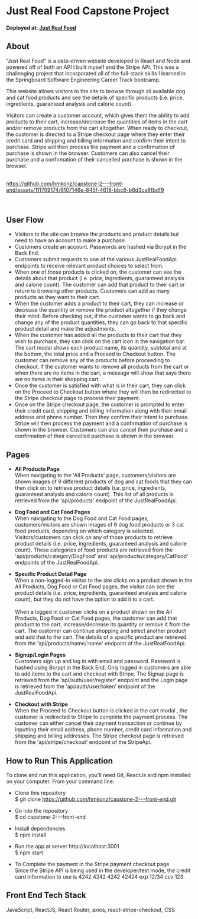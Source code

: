 # Just Real Food Capstone Project

#### Deployed at:  [Just Real Food](https://capstone-2-frontend-tqq5.onrender.com "The best site for dog and cat food")

## About <br>
"Just Real Food" is a data-driven website developed in React and Node and powered off of both an API I built myself and the Stripe API.  This was a challenging project that incorporated all of the full-stack skills I learned in the Springboard Software Engineering Career Track bootcamp.

This website allows visitors to the site to browse through all available dog and cat food products and see the details of specific products (i.e. price, ingredients, guaranteed analysis and calorie count). 

Visitors can create a customer account, which gives them the ability to add products to their cart, increase/decrease the quantities of items in the cart and/or remove products from the cart altogether. When ready to checkout, the customer is directed to a Stripe checkout page where they enter their credit card and shipping and billing information and confirm their intent to purchase. Stripe will then process the payment and a confirmation of purchase is shown in the browser. Customers can also cancel their purchase and a confirmation of their cancelled purchase is shown in the browser.
<br><br>

https://github.com/hmkonz/capstone-2---front-end/assets/111709174/8107146e-845f-4618-bbc6-b6d3ca8fbdf9 

<br>

## User Flow<br>
* Visitors to the site can browse the products and product details but need to have an account to make a purchase.
* Customers create an account. Passwords are hashed via Bcrypt in the Back End.
* Customers submit requests to one of the various JustRealFoodApi endpoints to receive relevant product choices to select from.
* When one of those products is clicked on, the customer can see the details about that product (i.e. price, ingredients, guaranteed analysis and calorie count). The customer can add that product to their cart or return to browsing other products. Customers can add as many products as they want to their cart.
* When the customer adds a product to their cart, they can increase or decrease the quantity or remove the product altogether if they change their mind. Before checking out, if the customer wants to go back and change any of the product quantities, they can go back to that specific product detail and make the adjustments.
* When the customer has added all the products to their cart that they wish to purchase, they can click on the cart icon in the navigation bar. The cart modal shows each product name, its quantity, subtotal and at the bottom, the total price and a Proceed to Checkout button. The customer can remove any of the products before proceeding to checkout. If the customer wants to remove all products from the cart or when there are no items in the cart, a message will show that says there are no items in their shopping cart.
* Once the customer is satisfied with what is in their cart, they can click on the Proceed to Checkout button where they will then be redirected to the Stripe checkout page to process their payment.
* Once on the Stripe checkout page, the customer is prompted to enter their credit card, shipping and billing information along with their email address and phone number. Then they confirm their intent to purchase. Stripe will then process the payment and a confirmation of purchase is shown in the browser. Customers can also cancel their purchase and a confirmation of their cancelled purchase is shown in the browser.

## Pages <br>
* **All Products Page** <br>
When navigating to the 'All Products' page, customers/visitors are shown images of 9 different products of dog and cat foods that they can then click on to retrieve product details (i.e. price, ingredients, guaranteed analysis and calorie count). This list of all products is retrieved from the 'api/products' endpoint of the JustRealFoodApi. <br>

* **Dog Food and Cat Food Pages** <br>
When navigating to the Dog Food and Cat Food pages, customers/visitors are shown images of 6 dog food products or 3 cat food products, depending on which category is selected. Visitors/customers can click on any of those products to retrieve product details (i.e. price, ingredients, guaranteed analysis and calorie count). These categories of food products are retrieved from the 'api/products/category/DogFood' and 'api/products/category/CatFood' endpoints of the JustRealFoodApi. <br>

* **Specific Product Detail Page** <br>
When a non-logged-in visitor to the site clicks on a product shown in the All Products, Dog Food or Cat Food pages, the visitor can see the product details (i.e. price, ingredients, guaranteed analysis and calorie count), but they do not have the option to add it to a cart. <br><br>
When a logged in customer clicks on a product shown on the All Products, Dog Food or Cat Food pages, the customer can add that product to the cart, increase/decrease its quantity or remove it from the cart. The customer can continue shopping and select another product and add that to the cart. The details of a specific product are retrieved from the 'api/products/name/:name' endpoint of the JustRealFoodApi. <br>

* **Signup/Login Pages** <br>
Customers sign up and log in with email and password. Password is hashed using Bcrypt in the Back End. Only logged in customers are able to add items to the cart and checkout with Stripe. The Signup page is retrieved from the 'api/auth/user/register' endpoint and the Login page is retrieved from the 'api/auth/user/token' endpoint of the JustRealFoodApi.<br>

* **Checkout with Stripe** <br>
When the Proceed to Checkout button is clicked in the cart modal , the customer is redirected to Stripe to complete the payment process. The customer can either cancel their payment transaction or continue by inputting their email address, phone number, credit card information and shipping and billing addresses. The Stripe checkout page is retrieved from the 'api/stripe/checkout' endpoint of the StripeApi.<br>


## How to Run This Application

To clone and run this application, you'll need Git, ReactJs and npm installed on your computer. From your command line:

* Clone this repository <br>
$ git clone https://github.com/hmkonz/capstone-2---front-end.git

* Go into the repository <br>
$ cd capstone-2---front-end

* Install dependencies <br>
$ npm install

* Run the app at server http://localhost:3001 <br>
$ npm start

* To Complete the payment in the Stripe payment checkout page <br>
  Since the Stripe API is being used in the developer/test mode, the credit card information to use is 4242 4242 4242 42424 exp 12/34 ccv 123 <br>

## Front End Tech Stack <br>
JavaScript, ReactJS, React Router, axios, react-stripe-checkout, CSS <br>
